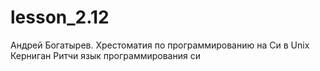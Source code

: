 # lesson_2.12
Андрей Богатырев. Хрестоматия по программированию на Си в Unix
Керниган Ритчи язык программирования си

